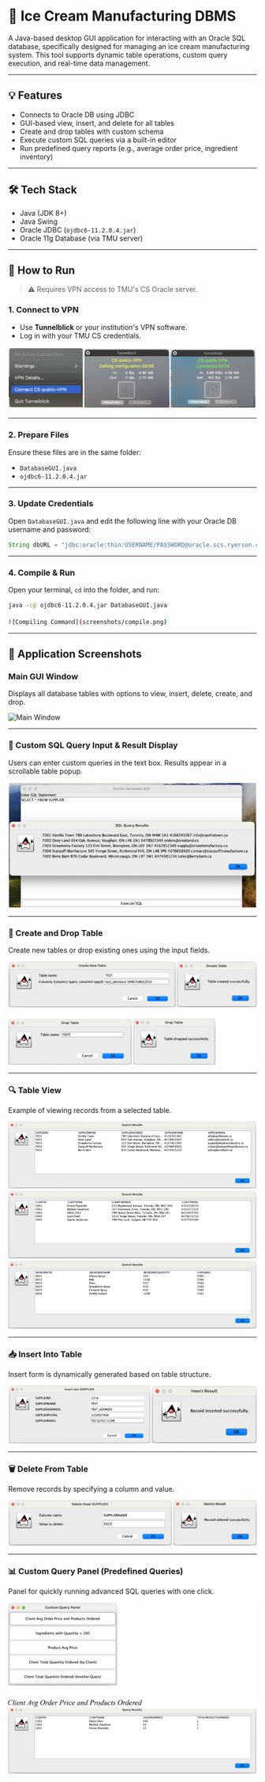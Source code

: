 # 🍦 Ice Cream Manufacturing DBMS

A Java-based desktop GUI application for interacting with an Oracle SQL database, specifically designed for managing an ice cream manufacturing system. This tool supports dynamic table operations, custom query execution, and real-time data management.

---

## 💡 Features

- Connects to Oracle DB using JDBC
- GUI-based view, insert, and delete for all tables
- Create and drop tables with custom schema
- Execute custom SQL queries via a built-in editor
- Run predefined query reports (e.g., average order price, ingredient inventory)

---

## 🛠️ Tech Stack

- Java (JDK 8+)
- Java Swing
- Oracle JDBC (`ojdbc6-11.2.0.4.jar`)
- Oracle 11g Database (via TMU server)

---

## 🚀 How to Run

> ⚠️ Requires VPN access to TMU's CS Oracle server.

### 1. Connect to VPN

- Use **Tunnelblick** or your institution's VPN software.
- Log in with your TMU CS credentials.

![VPN Connection](screenshots/vpn-connection.png)

---

### 2. Prepare Files

Ensure these files are in the same folder:

- `DatabaseGUI.java`
- `ojdbc6-11.2.0.4.jar`

---

### 3. Update Credentials

Open `DatabaseGUI.java` and edit the following line with your Oracle DB username and password:

```java
String dbURL = "jdbc:oracle:thin:USERNAME/PASSWORD@oracle.scs.ryerson.ca:1521:orcl";
```

---

### 4. Compile & Run

Open your terminal, `cd` into the folder, and run:

```bash
java -cp ojdbc6-11.2.0.4.jar DatabaseGUI.java

![Compiling Command](screenshots/compile.png)
```

---


## 📸 Application Screenshots

### Main GUI Window

Displays all database tables with options to view, insert, delete, create, and drop.

![Main Window](screenshots/main.png)

---

### 📝 Custom SQL Query Input & Result Display

Users can enter custom queries in the text box. Results appear in a scrollable table popup.

![User Input](screenshots/user-input.png)

---

### 🧱 Create and Drop Table

Create new tables or drop existing ones using the input fields.

![Create & Drop Table](screenshots/table-creation-deletion.png)

---

### 🔍 Table View

Example of viewing records from a selected table.

![Views](screenshots/view.png)

---

### 📥 Insert Into Table

Insert form is dynamically generated based on table structure.

![Insert](screenshots/insert.png)

---

### 🗑️ Delete From Table

Remove records by specifying a column and value.

![Delete](screenshots/delete.png)

---

### 📊 Custom Query Panel (Predefined Queries)

Panel for quickly running advanced SQL queries with one click.

![Custom Query](screenshots/custom-query.png)











